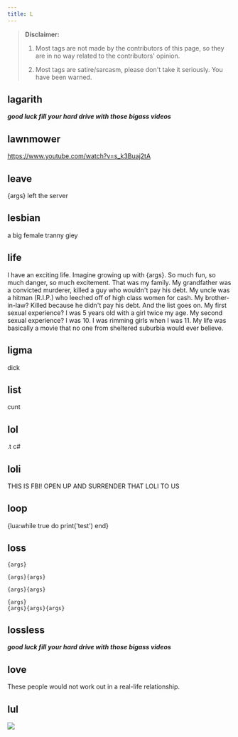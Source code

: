 ```yaml
---
title: L
---
```


> **Disclaimer:** 
> 
> 1. Most tags are not made by the contributors of this page, so they are in no way related to the contributors' opinion.
> 
> 2. Most tags are satire/sarcasm, please don't take it seriously. You have been warned.

## lagarith

​᠎***good luck fill your hard drive with those bigass videos***

## lawnmower

https://www.youtube.com/watch?v=s_k3Buaj2tA

## leave

᠎{args} left the server

## lesbian

​a big female tranny giey

## life

​᠎I have an exciting life. Imagine growing up with {args}. So much fun, so much danger, so much excitement. That was my family. My grandfather was a convicted murderer, killed a guy who wouldn't pay his debt. My uncle was a hitman (R.I.P.) who leeched off of high class women for cash. My brother-in-law? Killed because he didn't pay his debt. And the list goes on. My first sexual experience? I was 5 years old with a girl twice my age. My second sexual experience? I was 10. I was rimming girls when I was 11. My life was basically a movie that no one from sheltered suburbia would ever believe.

## ligma

dick

## list

cunt

## lol

.t c#

## loli

​THIS IS FBI! OPEN UP AND SURRENDER THAT LOLI TO US

## loop

᠎{lua:while true do print('test') end}

## loss

```
{args}

{args}{args}

{args}{args}

{args}
{args}{args}{args}
```

## lossless

​᠎***good luck fill your hard drive with those bigass videos***

## love

​᠎These people would not work out in a real-life relationship.

## lul

![](https://cdn.discordapp.com/attachments/223264079672770561/725308727107911680/JPEG_20190702_124950.jpg)